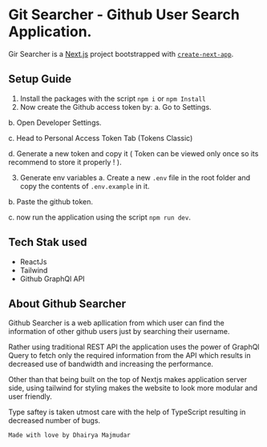 # Git Searcher - Github User Search Application.

Gir Searcher is a [Next.js](https://nextjs.org/) project bootstrapped with [`create-next-app`](https://github.com/vercel/next.js/tree/canary/packages/create-next-app).

## Setup Guide

1. Install the packages with the script `npm i` or `npm Install`
2. Now create the Github access token by:
   a. Go to Settings.

b. Open Developer Settings.

c. Head to Personal Access Token Tab (Tokens Classic)

d. Generate a new token and copy it ( Token can be viewed only once so its recommend to store it properly ! ).

3. Generate env variables
   a. Create a new `.env` file in the root folder and copy the contents of `.env.example` in it.

b. Paste the github token.

c. now run the application using the script `npm run dev`.

## Tech Stak used

- ReactJs
- Tailwind
- Github GraphQl API

## About Github Searcher

Github Searcher is a web apllication from which user can find the information of other github users just by searching their username.

Rather using traditional REST API the application uses the power of GraphQl Query to fetch only the required information from the API which results in decreased use of bandwidth and increasing the performance.

Other than that being built on the top of Nextjs makes application server side, using tailwind for styling makes the website to look more modular and user friendly.

Type saftey is taken utmost care with the help of TypeScript resulting in decreased number of bugs.

`Made with love by Dhairya Majmudar`
